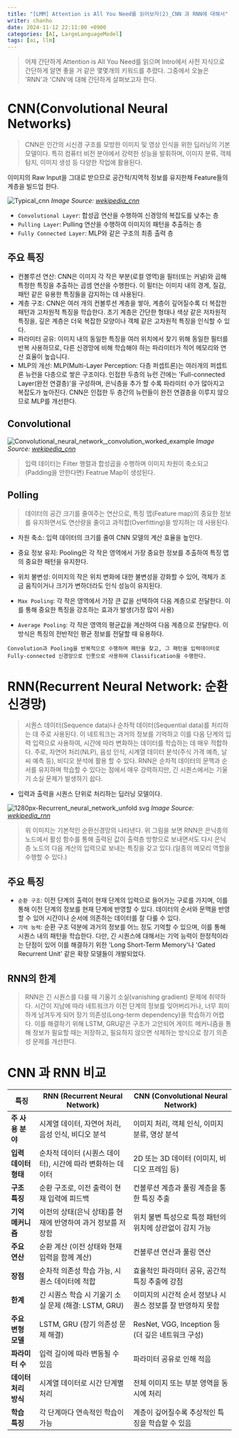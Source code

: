 ```yaml
---
title: "[LMM] Attention is All You Need를 읽어보자(2)_CNN 과 RNN에 대해서"
writer: chanho
date: 2024-11-12 22:11:00 +0900
categories: [AI, LargeLanguageModel]
tags: [ai, llm]
---
```


> 어제 간단하게 Attention is All You Need를 읽으며 Intro에서 사전 지식으로 간단하게 알면 좋을 거 같은 몇몇개의 키워드를 추렸다. 그중에서 오늘은 'RNN'과 'CNN'에 대해 간단하게 살펴보고자 한다.

# CNN(Convolutional Neural Networks)

> CNN은 인간의 시신경 구조를 모방한 이미지 및 영상 인식을 위한 딥러닝의 기본 모델이다. 특히 컴퓨터 비전 분야에서 강력한 성능을 발휘하며, 이미지 분류, 객체 탐지, 이미지 생성 등 다양한 작업에 활용된다.

이미지의 Raw Input을 그대로 받으므로 공간적/지역적 정보를 유지한채 Feature들의 계층을 빌드업 한다.

![Typical_cnn](https://github.com/user-attachments/assets/209f3753-a477-4452-af4f-0dddcf1d7ce3)
_Image Source: [wekipedia_cnn](https://en.wikipedia.org/wiki/Convolutional_neural_network)_

- `Convolutional Layer`: 합성곱 연산을 수행하여 신경망의 복잡도를 낮추는 층
- `Pulling Layer`: Pulling 연산을 수행하여 이미지의 패턴을 추출하는 층
- `Fully Connected Layer`: MLP와 같은 구조의 최종 출력 층

## 주요 특징

- 컨볼루션 연산: CNN은 이미지 각 작은 부분(로컬 영역)을 필터(또는 커널)와 곱해 특정한 특징을 추출하는 곱셈 연산을 수행한다. 이 필터는 이미지 내의 경계, 질감, 패턴 같은 유용한 특징들을 감지하는 데 사용된다.
- 계층 구조: CNN은 여러 개의 컨볼루션 계층을 쌓아, 계층이 깊어질수록 더 복잡한 패턴과 고차원적 특징을 학습한다. 초기 계층은 간단한 형태나 색상 같은 저차원적 특징을, 깊은 계층은 더욱 복잡한 모양이나 객체 같은 고차원적 특징을 인식할 수 있다.
- 파라미터 공유: 이미지 내의 동일한 특징을 여러 위치에서 찾기 위해 동일한 필터를 반복 사용하므로, 다른 신경망에 비해 학습해야 하는 파라미터가 적어 메모리와 연산 효율이 높습니다.
- MLP의 개선: MLP(Multi-Layer Perception: 다층 퍼셉트론)는 여러개의 퍼셉트론 뉴런을 다층으로 쌓은 구조이다. 인접한 두층의 뉴런 간에는 'Full-connected Layer(완전 연결층)'을 구성하며, 은닉층을 추가 할 수록 파라미터 수가 많아지고 복잡도가 높아진다. CNN은 인접한 두 층간의 뉴런들이 완전 연결층을 이루지 않으므로 MLP를 개선한다.

## Convolutional

![Convolutional_neural_network,_convolution_worked_example](https://github.com/user-attachments/assets/508f3b1b-9bad-49f4-b1d1-2411b0523b50)
_Image Source: [wekipedia_cnn](https://en.wikipedia.org/wiki/Convolutional_neural_network)_

> 입력 데이터는 Filter 행렬과 합성곱을 수행하며 이미지 차원이 축소되고(Padding을 안한다면) Featrue Map이 생성된다.

## Polling

> 데이터의 공간 크기를 줄여주는 연산으로, 특징 맵(Feature map)의 중요한 정보를 유지하면서도 연산량을 줄이고 과적합(Overfitting)을 방지하는 데 사용된다.

- 차원 축소: 입력 데이터의 크기를 줄여 CNN 모델의 계산 효율을 높인다.
- 중요 정보 유지: Pooling은 각 작은 영역에서 가장 중요한 정보를 추출하여 특징 맵의 중요한 패턴을 유지한다.
- 위치 불변성: 이미지의 작은 위치 변화에 대한 불변성을 강화할 수 있어, 객체가 조금 움직이거나 크기가 변하더라도 인식 성능이 유지된다.

- `Max Pooling`: 각 작은 영역에서 가장 큰 값을 선택하여 다음 계층으로 전달한다. 이를 통해 중요한 특징을 강조하는 효과가 발생(가장 많이 사용)
- `Average Pooling`: 각 작은 영역의 평균값을 계산하여 다음 계층으로 전달한다. 이 방식은 특징의 전반적인 평균 정보를 전달할 때 유용하다.

`Convolution과 Pooling을 반복적으로 수행하며 패턴을 찾고, 그 패턴을 입력데이터로 Fully-connected 신경망으로 인풋으로 사용하여 Classification을 수행한다.`

# RNN(Recurrent Neural Network: 순환 신경망)

> 시퀀스 데이터(Sequence data)나 순차적 데이터(Sequential data)를 처리하는 데 주로 사용된다. 이 네트워크는 과거의 정보를 기억하고 이를 다음 단계의 입력 입력으로 사용하여, 시간에 따라 변화하는 데이터를 학습하는 데 매우 적합하다. 주로, 자연어 처리(NLP), 음성 인식, 시계열 데이터 분석(주식 가격 예측, 날씨 예측 등), 비디오 분석에 활용 할 수 있다. RNN은 순차적 데이터의 문맥과 순서를 유지하며 학습할 수 있다는 점에서 매우 강력하지만, 긴 시퀀스에서는 기울기 소실 문제가 발생하기 쉽다.

- 입력과 출력을 시퀀스 단위로 처리하는 딥러닝 모델이다.

![1280px-Recurrent_neural_network_unfold svg](https://github.com/user-attachments/assets/9bbed6cb-d1aa-4d3f-b5c2-dc113ce68ba6)
_Image Source: [wekipedia_rnn](https://en.wikipedia.org/wiki/Recurrent_neural_network)_

> 위 이미지는 기본적인 순환신경망의 나타낸다. 위 그림을 보면 RNN은 은닉층의 노드에서 활성 함수를 통해 출력된 값이 출력층 방향으로 보내면서도 다시 은닉층 노드의 다음 계산의 입력으로 보내는 특징을 갖고 있다.(일종의 메모리 역할을 수행할 수 있다.)

## 주요 특징

- `순환 구조`: 이전 단계의 출력이 현재 단계의 입력으로 들어가는 구로를 가지며, 이를 통해 이전 단계의 정보를 현재 단계에 반영할 수 있다. 데이터의 순서와 문맥을 반영할 수 있어 시간이나 순서에 의존하는 데이터를 잘 다룰 수 있다.
- `기억 능력`: 순환 구조 덕분에 과거의 정보를 어느 정도 기억할 수 있으며, 이를 통해 시퀀스 내의 패턴을 학습한다. 다만, 긴 시퀀스에 대해서는 기억 능력이 한정적이라는 단점이 있어 이를 해결하기 위한 'Long Short-Term Memory'나 'Gated Recurrent Unit' 같은 확장 모델들이 개발되었다.

## RNN의 한계

> RNN은 긴 시퀀스를 다룰 때 기울기 소실(vanishing gradient) 문제에 취약하다. 시간이 지남에 따라 네트워크가 이전 단계의 정보를 잊어버리거나, 너무 희미하게 남겨두게 되어 장기 의존성(Long-term dependency)을 학습하기 어렵다. 이를 해결하기 위해 LSTM, GRU같은 구조가 고안되어 게이트 메커니즘을 통해 정보가 필요할 때는 저장하고, 필요하지 않으면 삭제하는 방식으로 장기 의존성 문제를 개선한다.

# CNN 과 RNN 비교

| **특징**             | **RNN (Recurrent Neural Network)**                          | **CNN (Convolutional Neural Network)**                     |
| -------------------- | ----------------------------------------------------------- | ---------------------------------------------------------- |
| **주 사용 분야**     | 시계열 데이터, 자연어 처리, 음성 인식, 비디오 분석          | 이미지 처리, 객체 인식, 이미지 분류, 영상 분석             |
| **입력 데이터 형태** | 순차적 데이터 (시퀀스 데이터), 시간에 따라 변화하는 데이터  | 2D 또는 3D 데이터 (이미지, 비디오 프레임 등)               |
| **구조 특징**        | 순환 구조로, 이전 출력이 현재 입력에 피드백                 | 컨볼루션 계층과 풀링 계층을 통한 특징 추출                 |
| **기억 메커니즘**    | 이전의 상태(은닉 상태)를 현재에 반영하여 과거 정보를 저장함 | 위치 불변 특성으로 특정 패턴의 위치에 상관없이 감지 가능   |
| **주요 연산**        | 순환 계산 (이전 상태와 현재 입력을 함께 계산)               | 컨볼루션 연산과 풀링 연산                                  |
| **장점**             | 순차적 의존성 학습 가능, 시퀀스 데이터에 적합               | 효율적인 파라미터 공유, 공간적 특징 추출에 강점            |
| **한계**             | 긴 시퀀스 학습 시 기울기 소실 문제 (해결: LSTM, GRU)        | 이미지의 시간적 순서 정보나 시퀀스 정보를 잘 반영하지 못함 |
| **주요 변형 모델**   | LSTM, GRU (장기 의존성 문제 해결)                           | ResNet, VGG, Inception 등 (더 깊은 네트워크 구성)          |
| **파라미터 수**      | 입력 길이에 따라 변동될 수 있음                             | 파라미터 공유로 인해 적음                                  |
| **데이터 처리 방식** | 시계열 데이터로 시간 단계별 처리                            | 전체 이미지 또는 부분 영역을 동시에 처리                   |
| **학습 특징**        | 각 단계마다 연속적인 학습이 가능                            | 계층이 깊어질수록 추상적인 특징을 학습할 수 있음           |
